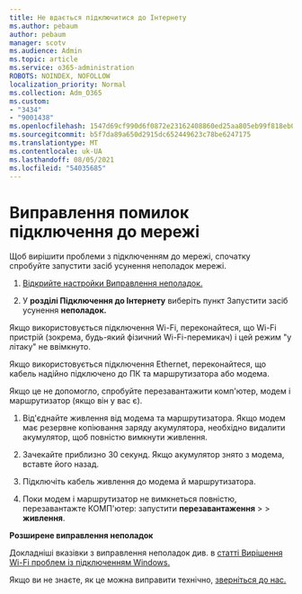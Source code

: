 ```yaml
---
title: Не вдається підключитися до Інтернету
ms.author: pebaum
author: pebaum
manager: scotv
ms.audience: Admin
ms.topic: article
ms.service: o365-administration
ROBOTS: NOINDEX, NOFOLLOW
localization_priority: Normal
ms.collection: Adm_O365
ms.custom:
- "3434"
- "9001438"
ms.openlocfilehash: 1547d69cf990d6f0872e23162408860ed25aa805eb99f818eb079d0f7e04ce35
ms.sourcegitcommit: b5f7da89a650d2915dc652449623c78be6247175
ms.translationtype: MT
ms.contentlocale: uk-UA
ms.lasthandoff: 08/05/2021
ms.locfileid: "54035685"
---
```

# <a name="fix-network-connection"></a>Виправлення помилок підключення до мережі

Щоб вирішити проблеми з підключенням до мережі, спочатку спробуйте запустити засіб усунення неполадок мережі. 

1. [Відкрийте настройки Виправлення неполадок.](ms-settings:troubleshoot)

2. У **розділі Підключення до Інтернету** виберіть пункт Запустити засіб усунення **неполадок.**

Якщо використовується підключення Wi-Fi, переконайтеся, що Wi-Fi пристрій (зокрема, будь-який фізичний Wi-Fi-перемикач) і цей режим "у літаку" не ввімкнуто.

Якщо використовується підключення Ethernet, переконайтеся, що кабель надійно підключено до ПК та маршрутизатора або модема.

Якщо це не допомогло, спробуйте перезавантажити комп'ютер, модем і маршрутизатор (якщо він у вас є).

1. Від'єднайте живлення від модема та маршрутизатора. Якщо модем має резервне копіювання заряду акумулятора, необхідно видалити акумулятор, щоб повністю вимкнути живлення.

2. Зачекайте приблизно 30 секунд. Якщо акумулятор знято з модема, вставте його назад.

3. Підключіть кабель живлення до модема й маршрутизатора.

4. Поки модем і маршрутизатор не вимкнеться повністю, перезавантажте КОМП'ютер: запустити **перезавантаження**  >    >  **живлення**.

**Розширене виправлення неполадок**

Докладніші вказівки з виправлення неполадок див. в [статті Вирішення Wi-Fi проблем із підключенням Windows.](https://support.microsoft.com/help/10741?ocid=SMC10741%2F) 

Якщо ви не знаєте, як це можна виправити технічно, [зверніться до нас.](https://support.microsoft.com/contactus)
